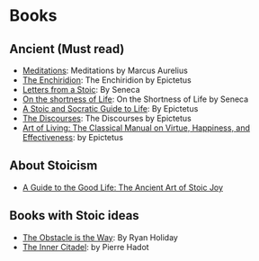 # Books
## Ancient (Must read)
- [Meditations](http://www.gutenberg.org/ebooks/2680): Meditations by Marcus Aurelius
- [The Enchiridion](http://www.gutenberg.org/ebooks/45109): The Enchiridion by Epictetus
- [Letters from a Stoic](http://www.goodreads.com/book/show/97411.Letters_from_a_Stoic): By Seneca
- [On the shortness of Life](http://www.goodreads.com/book/show/97412.On_the_Shortness_of_Life): On the Shortness of Life by Seneca
- [A Stoic and Socratic Guide to Life](http://www.goodreads.com/book/show/1888218.Epictetus): By Epictetus
- [The Discourses](http://www.goodreads.com/book/show/1045017.The_Discourses): The Discourses by Epictetus
- [Art of Living: The Classical Manual on Virtue, Happiness, and Effectiveness](#): by Epictetus

## About Stoicism
- [A Guide to the Good Life: The Ancient Art of Stoic Joy](http://www.goodreads.com/book/show/5617966-a-guide-to-the-good-life)

## Books with Stoic ideas
- [The Obstacle is the Way](http://www.amazon.com/The-Obstacle-Is-Way-Timeless/dp/1591846358): By Ryan Holiday
- [The Inner Citadel](#): by Pierre Hadot
